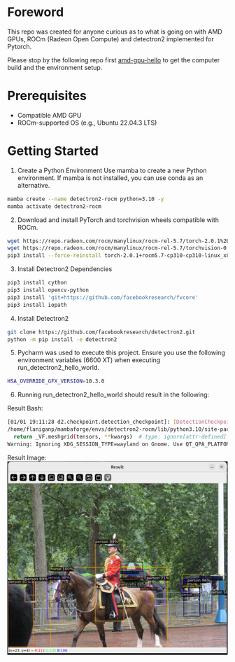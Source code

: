 # Foreword
This repo was created for anyone curious as to what is going on with AMD GPUs, ROCm (Radeon Open Compute) and detectron2 implemented for Pytorch. 

Please stop by the following repo first [amd-gpu-hello](https://github.com/vampireLibrarianMonk/amd-gpu-hello) to get the computer build and the environment setup.

# Prerequisites
  * Compatible AMD GPU
  * ROCm-supported OS (e.g., Ubuntu 22.04.3 LTS)

# Getting Started
1. Create a Python Environment
Use mamba to create a new Python environment. If mamba is not installed, you can use conda as an alternative.
```bash
mamba create --name detectron2-rocm python=3.10 -y
mamba activate detectron2-rocm
```

2. Download and install PyTorch and torchvision wheels compatible with ROCm.
```bash
wget https://repo.radeon.com/rocm/manylinux/rocm-rel-5.7/torch-2.0.1%2Brocm5.7-cp310-cp310-linux_x86_64.whl
wget https://repo.radeon.com/rocm/manylinux/rocm-rel-5.7/torchvision-0.15.2%2Brocm5.7-cp310-cp310-linux_x86_64.whl
pip3 install --force-reinstall torch-2.0.1+rocm5.7-cp310-cp310-linux_x86_64.whl torchvision-0.15.2+rocm5.7-cp310-cp310-linux_x86_64.whl 
```

3. Install Detectron2 Dependencies
```bash
pip3 install cython
pip3 install opencv-python
pip3 install 'git+https://github.com/facebookresearch/fvcore'
pip3 install iopath
```

4. Install Detectron2
```bash
git clone https://github.com/facebookresearch/detectron2.git
python -m pip install -e detectron2
```

5. Pycharm was used to execute this project.  Ensure you use the following environment variables (6600 XT) when executing run_detectron2_hello_world.
```bash
HSA_OVERRIDE_GFX_VERSION=10.3.0
```

6. Running run_detectron2_hello_world should result in the following:

Result Bash:
```bash
[01/01 19:11:28 d2.checkpoint.detection_checkpoint]: [DetectionCheckpointer] Loading from https://dl.fbaipublicfiles.com/detectron2/COCO-Detection/faster_rcnn_R_50_FPN_3x/137849458/model_final_280758.pkl ...
/home/flaniganp/mambaforge/envs/detectron2-rocm/lib/python3.10/site-packages/torch/functional.py:504: UserWarning: torch.meshgrid: in an upcoming release, it will be required to pass the indexing argument. (Triggered internally at ../aten/src/ATen/native/TensorShape.cpp:3483.)
  return _VF.meshgrid(tensors, **kwargs)  # type: ignore[attr-defined]
Warning: Ignoring XDG_SESSION_TYPE=wayland on Gnome. Use QT_QPA_PLATFORM=wayland to run on Wayland anyway.
```

Result Image: 
![dude_on_horse_analysis](reference_images/dude_on_horse_analysis.png)